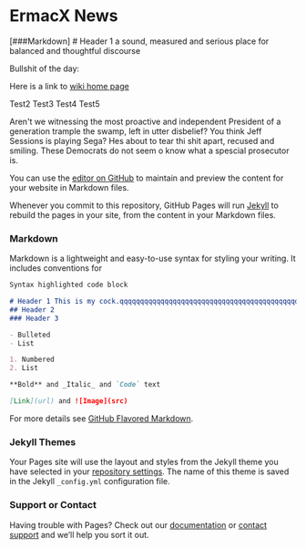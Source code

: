 
# ErmacX News
[###Markdown] # Header 1 a sound, measured and serious place
for balanced and thoughtful discourse

Bullshit of the day:

Here is a link to [wiki home page](https://github.com/ErmacX/ErmacX.github.io/wiki)

Test2
Test3
Test4
Test5



Aren't we witnessing the most proactive and independent President of a generation trample the swamp, left in utter disbelief?
You think Jeff Sessions is playing Sega? Hes about to tear thi shit apart, recused and smiling. These Democrats do not seem o know what a spescial prosecutor is.

You can use the [editor on GitHub](https://github.com/ErmacX/ErmacX.github.io/edit/master/index.md) to maintain and preview the content for your website in Markdown files.

Whenever you commit to this repository, GitHub Pages will run [Jekyll](https://jekyllrb.com/) to rebuild the pages in your site, from the content in your Markdown files.

### Markdown

Markdown is a lightweight and easy-to-use syntax for styling your writing. It includes conventions for

```markdown
Syntax highlighted code block

# Header 1 This is my cock.qqqqqqqqqqqqqqqqqqqqqqqqqqqqqqqqqqqqqqqqqqqqqqqqq
## Header 2
### Header 3

- Bulleted
- List

1. Numbered
2. List

**Bold** and _Italic_ and `Code` text

[Link](url) and ![Image](src)
```

For more details see [GitHub Flavored Markdown](https://guides.github.com/features/mastering-markdown/).

### Jekyll Themes

Your Pages site will use the layout and styles from the Jekyll theme you have selected in your [repository settings](https://github.com/ErmacX/ErmacX.github.io/settings). The name of this theme is saved in the Jekyll `_config.yml` configuration file.

### Support or Contact

Having trouble with Pages? Check out our [documentation](https://help.github.com/categories/github-pages-basics/) or [contact support](https://github.com/contact) and we’ll help you sort it out.
